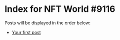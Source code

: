 # Index for NFT World #9116
Posts will be displayed in the order below:

- [Your first post](./001-first.md)


